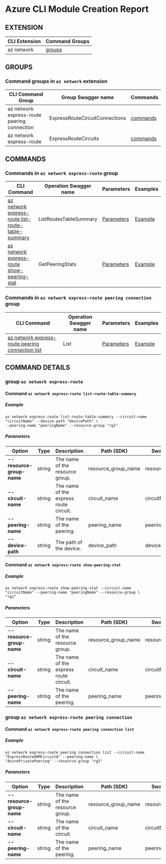 # Azure CLI Module Creation Report

## EXTENSION
|CLI Extension|Command Groups|
|---------|------------|
|az network|[groups](#CommandGroups)

## GROUPS
### <a name="CommandGroups">Command groups in `az network` extension </a>
|CLI Command Group|Group Swagger name|Commands|
|---------|------------|--------|
|az network express-route peering connection|ExpressRouteCircuitConnections|[commands](#CommandsInExpressRouteCircuitConnections)|
|az network express-route|ExpressRouteCircuits|[commands](#CommandsInExpressRouteCircuits)|

## COMMANDS
### <a name="CommandsInExpressRouteCircuits">Commands in `az network express-route` group</a>
|CLI Command|Operation Swagger name|Parameters|Examples|
|---------|------------|--------|-----------|
|[az network express-route list-route-table-summary](#ExpressRouteCircuitsListRoutesTableSummary)|ListRoutesTableSummary|[Parameters](#ParametersExpressRouteCircuitsListRoutesTableSummary)|[Example](#ExamplesExpressRouteCircuitsListRoutesTableSummary)|
|[az network express-route show-peering-stat](#ExpressRouteCircuitsGetPeeringStats)|GetPeeringStats|[Parameters](#ParametersExpressRouteCircuitsGetPeeringStats)|[Example](#ExamplesExpressRouteCircuitsGetPeeringStats)|

### <a name="CommandsInExpressRouteCircuitConnections">Commands in `az network express-route peering connection` group</a>
|CLI Command|Operation Swagger name|Parameters|Examples|
|---------|------------|--------|-----------|
|[az network express-route peering connection list](#ExpressRouteCircuitConnectionsList)|List|[Parameters](#ParametersExpressRouteCircuitConnectionsList)|[Example](#ExamplesExpressRouteCircuitConnectionsList)|


## COMMAND DETAILS

### group `az network express-route`
#### <a name="ExpressRouteCircuitsListRoutesTableSummary">Command `az network express-route list-route-table-summary`</a>

##### <a name="ExamplesExpressRouteCircuitsListRoutesTableSummary">Example</a>
```
az network express-route list-route-table-summary --circuit-name "circuitName" --device-path "devicePath" \
--peering-name "peeringName" --resource-group "rg1"
```
##### <a name="ParametersExpressRouteCircuitsListRoutesTableSummary">Parameters</a> 
|Option|Type|Description|Path (SDK)|Swagger name|
|------|----|-----------|----------|------------|
|**--resource-group-name**|string|The name of the resource group.|resource_group_name|resourceGroupName|
|**--circuit-name**|string|The name of the express route circuit.|circuit_name|circuitName|
|**--peering-name**|string|The name of the peering.|peering_name|peeringName|
|**--device-path**|string|The path of the device.|device_path|devicePath|

#### <a name="ExpressRouteCircuitsGetPeeringStats">Command `az network express-route show-peering-stat`</a>

##### <a name="ExamplesExpressRouteCircuitsGetPeeringStats">Example</a>
```
az network express-route show-peering-stat --circuit-name "circuitName" --peering-name "peeringName" --resource-group \
"rg1"
```
##### <a name="ParametersExpressRouteCircuitsGetPeeringStats">Parameters</a> 
|Option|Type|Description|Path (SDK)|Swagger name|
|------|----|-----------|----------|------------|
|**--resource-group-name**|string|The name of the resource group.|resource_group_name|resourceGroupName|
|**--circuit-name**|string|The name of the express route circuit.|circuit_name|circuitName|
|**--peering-name**|string|The name of the peering.|peering_name|peeringName|

### group `az network express-route peering connection`
#### <a name="ExpressRouteCircuitConnectionsList">Command `az network express-route peering connection list`</a>

##### <a name="ExamplesExpressRouteCircuitConnectionsList">Example</a>
```
az network express-route peering connection list --circuit-name "ExpressRouteARMCircuitA" --peering-name \
"AzurePrivatePeering" --resource-group "rg1"
```
##### <a name="ParametersExpressRouteCircuitConnectionsList">Parameters</a> 
|Option|Type|Description|Path (SDK)|Swagger name|
|------|----|-----------|----------|------------|
|**--resource-group-name**|string|The name of the resource group.|resource_group_name|resourceGroupName|
|**--circuit-name**|string|The name of the circuit.|circuit_name|circuitName|
|**--peering-name**|string|The name of the peering.|peering_name|peeringName|
